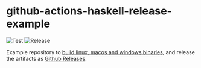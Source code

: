 # github-actions-haskell-release-example

![Test](https://github.com/andys8/github-actions-haskell-release-example/workflows/Test/badge.svg)
![Release](https://github.com/andys8/github-actions-haskell-release-example/workflows/Release/badge.svg?branch=master)

Example repository to [build linux, macos and windows binaries](https://github.com/andys8/github-actions-haskell-release-example/actions), and release the artifacts as [Github Releases](https://github.com/andys8/github-actions-haskell-release-example/releases).
